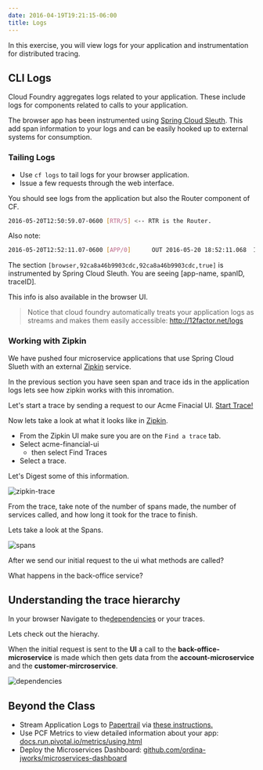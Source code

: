 ```yaml
---
date: 2016-04-19T19:21:15-06:00
title: Logs
---
```


In this exercise, you will view logs for your application and instrumentation for distributed tracing.

## CLI Logs

Cloud Foundry aggregates logs related to your application.  These include logs for components related to calls to your application.

The browser app has been instrumented using <a href="http://cloud.spring.io/spring-cloud-static/spring-cloud-sleuth/1.0.9.RELEASE/" target="_blank">Spring Cloud Sleuth</a>.  This add span information to your logs and can be easily hooked up to external systems for consumption.

### Tailing Logs

* Use `cf logs` to tail logs for your browser application.
* Issue a few requests through the web interface.

You should see logs from the application but also the Router component of CF.

```sh
2016-05-20T12:50:59.07-0600 [RTR/5] <-- RTR is the Router.
```

Also note:

```sh
2016-05-20T12:52:11.07-0600 [APP/0]      OUT 2016-05-20 18:52:11.068  INFO [browser,92ca8a46b9903cdc,92ca8a46b9903cdc,true]
```

The section `[browser,92ca8a46b9903cdc,92ca8a46b9903cdc,true]` is instrumented by Spring Cloud Sleuth.  You are seeing [app-name, spanID, traceID].

This info is also available in the browser UI.

> Notice that cloud foundry automatically treats your application logs as streams and makes them easily accessible: http://12factor.net/logs

### Working with Zipkin

We have pushed four microservice applications that use Spring Cloud Slueth with an external [Zipkin](http://zipkin.io/) service.

In the previous section you have seen span and trace ids in the application logs lets see how zipkin works with this inromation.

Let's start a trace by sending a request to our Acme Finacial UI. <a href="/start" target="_blank">Start Trace!</a>

Now lets take a look at what it looks like in <a href="Zipkin" target="_blank">Zipkin</a>.

  - From the Zipkin UI make sure you are on the `Find a trace` tab.
  - Select acme-financial-ui
    - then select Find Traces
  - Select a trace.

Let's Digest some of this information.

![zipkin-trace](/img/zipkin-trace.png)

From the trace, take note of the number of spans made, the number of services called, and how long it took for the trace to finish.

Lets take a look at the Spans.

![spans](/img/spans.png)


After we send our initial request to the ui what methods are called?

What happens in the back-office service?

## Understanding the trace hierarchy

In your browser Navigate to the<a href="/dependency" target="_blank">dependencies</a> or your traces.

Lets check out the hierachy.

When the initial request is sent to the **UI** a  call to the **back-office-microservice** is made which then gets data from the **account-microservice** and the **customer-mircroservice**.

![dependencies](/img/dependencies.png  )


## Beyond the Class

* Stream Application Logs to <a href="https://papertrailapp.com" target="_blank">Papertrail</a> via <a href="https://docs.cloudfoundry.org/devguide/services/log-management-thirdparty-svc.html" target="_blank">these instructions.</a>
* Use PCF Metrics to view detailed information about your app: <a href="http://docs.run.pivotal.io/metrics/using.html" target="_blank">docs.run.pivotal.io/metrics/using.html</a>
* Deploy the Microservices Dashboard: <a href="https://github.com/ordina-jworks/microservices-dashboard" target="_blank">github.com/ordina-jworks/microservices-dashboard</a>
<!-- * Use <a href="http://start.spring.io" target="_blank">start.spring.io</a> to generate a zipkin server.  <a href="https://spring.io/blog/2016/02/15/distributed-tracing-with-spring-cloud-sleuth-and-spring-cloud-zipkin" target="_blank">Deploy it to CF </a> and hook it up to your microservices. -->
